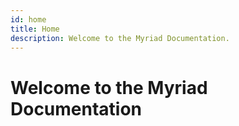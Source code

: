 ```yaml
---
id: home
title: Home
description: Welcome to the Myriad Documentation.
---
```


# Welcome to the Myriad Documentation